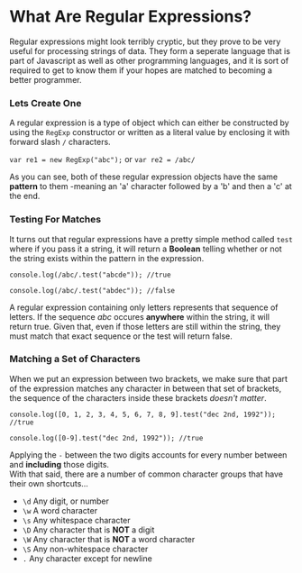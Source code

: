 # What Are Regular Expressions? 
Regular expressions might look terribly cryptic, but they prove to be very useful for processing 
strings of data. They form a seperate language that is part of Javascript as well as other programming
languages, and it is sort of required to get to know them if your hopes are matched to becoming a 
better programmer.

### Lets Create One
A regular expression is a type of object which can either be constructed by using the `RegExp` constructor
or written as a literal value by enclosing it with forward slash `/` characters. 

  `var re1 = new RegExp("abc");` or
  `var re2 = /abc/`

As you can see, both of these regular expression objects have the same **pattern** to them -meaning an 'a'
character followed by a 'b' and then a 'c' at the end. 

### Testing For Matches
It turns out that regular expressions have a pretty simple method called `test` where if you pass it a string, 
it will return a **Boolean** telling whether or not the string exists within the pattern in the expression.
  
  `console.log(/abc/.test("abcde"));
     //true`
     
  `console.log(/abc/.test("abdec"));
     //false`
     
A regular expression containing only letters represents that sequence of letters. If the sequence *abc* occures **anywhere** within the string, it will return true. Given that, even if those letters are still within the string, they must match 
that exact sequence or the test will return false. 

### Matching a Set of Characters
When we put an expression between two brackets, we make sure that part of the expression matches any character
in between that set of brackets, the sequence of the characters inside these brackets *doesn't matter*.
  
  `console.log([0, 1, 2, 3, 4, 5, 6, 7, 8, 9].test("dec 2nd, 1992"));
     //true`
     
  `console.log([0-9].test("dec 2nd, 1992"));
     //true`
     
Applying the `-` between the two digits accounts for every number between and **including** those digits.      
With that said, there are a number of common character groups that have their own shortcuts...

  - `\d` Any digit, or number
  - `\w` A word character
  - `\s` Any whitespace character
  - `\D` Any character that is **NOT** a digit
  - `\W` Any character that is **NOT** a word character
  - `\S` Any non-whitespace character
  - `.` Any character except for newline
     
     
     
     
   
